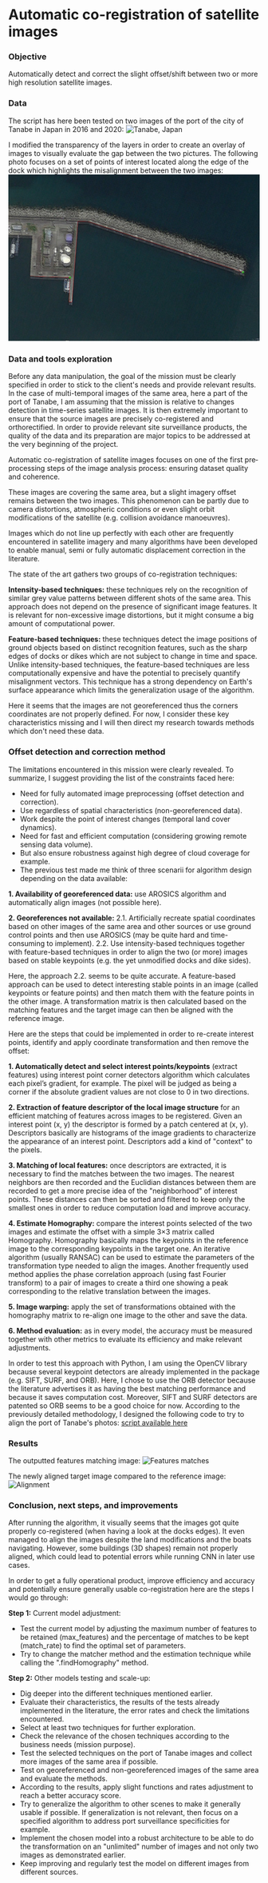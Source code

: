 # Automatic co-registration of satellite images

### Objective
Automatically detect and correct the slight offset/shift between two or more high resolution satellite images.

### Data

The script has here been tested on two images of the port of the city of Tanabe in Japan in 2016 and 2020:
![Tanabe, Japan](https://github.com/lisakoppe/Python-scripts/blob/master/Satellite_images_co-registration/images/Tanabe_JP.jpeg)

I modified the transparency of the layers in order to create an overlay of images to visually evaluate the gap between the two pictures. The following photo focuses on a set of points of interest located along the edge of the dock which highlights the misalignment between the two images:
![Offset](https://github.com/lisakoppe/Python-scripts/blob/master/Satellite_images_co-registration/images/visual_offset.jpeg)

### Data and tools exploration

Before any data manipulation, the goal of the mission must be clearly specified in order to stick to the client's needs and provide relevant results. In the case of multi-temporal images of the same area, here a part of the port of Tanabe, I am assuming that the mission is relative to changes detection in time-series satellite images. It is then extremely important to ensure that the source images are precisely co-registered and orthorectified. In order to provide relevant site surveillance products, the quality of the data and its preparation are major topics to be addressed at the very beginning of the project.

Automatic co-registration of satellite images focuses on one of the first pre‐processing steps of the image analysis process: ensuring dataset quality and coherence.

These images are covering the same area, but a slight imagery offset remains between the two images. This phenomenon can be partly due to camera distortions, atmospheric conditions or even slight orbit modifications of the satellite (e.g. collision avoidance manoeuvres).

Images which do not line up perfectly with each other are frequently encountered in satellite imagery and many algorithms have been developed to enable manual, semi or fully automatic displacement correction in the literature.

The state of the art gathers two groups of co-registration techniques:

**Intensity-based techniques:** these techniques rely on the recognition of similar grey value patterns between different shots of the same area. This approach does not depend on the presence of significant image features. It is relevant for non-excessive image distortions, but it might consume a big amount of computational power.

**Feature-based techniques:** these techniques detect the image positions of ground objects based on distinct recognition features, such as the sharp edges of docks or dikes which are not subject to change in time and space. Unlike intensity-based techniques, the feature-based techniques are less computationally expensive and have the potential to precisely quantify misalignment vectors. This technique has a strong dependency on Earth's surface appearance which limits the generalization usage of the algorithm.

Here it seems that the images are not georeferenced thus the corners coordinates are not properly defined. For now, I consider these key characteristics missing and I will then direct my research towards methods which don't need these data.

### Offset detection and correction method

The limitations encountered in this mission were clearly revealed. To summarize, I suggest providing the list of the constraints faced here:

- Need for fully automated image preprocessing (offset detection and correction).
- Use regardless of spatial characteristics (non-georeferenced data).
- Work despite the point of interest changes (temporal land cover dynamics).
- Need for fast and efficient computation (considering growing remote sensing data volume).
- But also ensure robustness against high degree of cloud coverage for example.
- The previous test made me think of three scenarii for algorithm design depending on the data available:

**1. Availability of georeferenced data:** use AROSICS algorithm and automatically align images (not possible here).

**2. Georeferences not available:**
        2.1. Artificially recreate spatial coordinates based on other images of the same area and other sources or use ground control points and then use AROSICS (may be quite hard and time-consuming to implement).
        2.2. Use intensity-based techniques together with feature-based techniques in order to align the two (or more) images based on stable keypoints (e.g. the yet unmodified docks and dike sides).

Here, the approach 2.2. seems to be quite accurate. A feature-based approach can be used to detect interesting stable points in an image (called keypoints or feature points) and then match them with the feature points in the other image. A transformation matrix is then calculated based on the matching features and the target image can then be aligned with the reference image.

Here are the steps that could be implemented in order to re-create interest points, identify and apply coordinate transformation and then remove the offset:

**1. Automatically detect and select interest points/keypoints** (extract features) using interest point corner detectors algorithm which calculates each pixel’s gradient, for example. The pixel will be judged as being a corner if the absolute gradient values are not close to 0 in two directions.

**2. Extraction of feature descriptor of the local image structure** for an efficient matching of features across images to be registered. Given an interest point (x, y) the descriptor is formed by a patch centered at (x, y). Descriptors basically are histograms of the image gradients to characterize the appearance of an interest point. Descriptors add a kind of "context" to the pixels.

**3. Matching of local features:** once descriptors are extracted, it is necessary to find the matches between the two images. The nearest neighbors are then recorded and the Euclidian distances between them are recorded to get a more precise idea of the "neighborhood" of interest points. These distances can then be sorted and filtered to keep only the smallest ones in order to reduce computation load and improve accuracy.

**4. Estimate Homography:** compare the interest points selected of the two images and estimate the offset with a simple 3×3 matrix called Homography. Homography basically maps the keypoints in the reference image to the corresponding keypoints in the target one. An iterative algorithm (usually RANSAC) can be used to estimate the parameters of the transformation type needed to align the images. Another frequently used method applies the phase correlation approach (using fast Fourier transform) to a pair of images to create a third one showing a peak corresponding to the relative translation between the images.

**5. Image warping:** apply the set of transformations obtained with the homography matrix to re-align one image to the other and save the data.

**6. Method evaluation:** as in every model, the accuracy must be measured together with other metrics to evaluate its efficiency and make relevant adjustments.

In order to test this approach with Python, I am using the OpenCV library because several keypoint detectors are already implemented in the package (e.g. SIFT, SURF, and ORB). Here, I chose to use the ORB detector because the literature advertises it as having the best matching performance and because it saves computation cost. Moreover, SIFT and SURF detectors are patented so ORB seems to be a good choice for now. According to the previously detailed methodology, I designed the following code to try to align the port of Tanabe's photos: [script available here](https://github.com/lisakoppe/Python-scripts/blob/master/Satellite_images_co-registration/Images_co-registration.py)

### Results

The outputted features matching image:
![Features matches](https://github.com/lisakoppe/Python-scripts/blob/master/Satellite_images_co-registration/images/feature_matches.jpeg)

The newly aligned target image compared to the reference image:
![Alignment](https://github.com/lisakoppe/Python-scripts/blob/master/Satellite_images_co-registration/images/alignment.gif)

### Conclusion, next steps, and improvements

After running the algorithm, it visually seems that the images got quite properly co-registered (when having a look at the docks edges). It even managed to align the images despite the land modifications and the boats navigating. However, some buildings (3D shapes) remain not properly aligned, which could lead to potential errors while running CNN in later use cases.

In order to get a fully operational product, improve efficiency and accuracy and potentially ensure generally usable co-registration here are the steps I would go through:

**Step 1:** Current model adjustment:
- Test the current model by adjusting the maximum number of features to be retained (max_features) and the percentage of matches to be kept (match_rate) to find the optimal set of parameters.
- Try to change the matcher method and the estimation technique while calling the ".findHomography" method.

**Step 2:** Other models testing and scale-up:
- Dig deeper into the different techniques mentioned earlier.
- Evaluate their characteristics, the results of the tests already implemented in the literature, the error rates and check the limitations encountered.
- Select at least two techniques for further exploration.
- Check the relevance of the chosen techniques according to the business needs (mission purpose).
- Test the selected techniques on the port of Tanabe images and collect more images of the same area if possible.
- Test on georeferenced and non-georeferenced images of the same area and evaluate the methods.
- According to the results, apply slight functions and rates adjustment to reach a better accuracy score.
- Try to generalize the algorithm to other scenes to make it generally usable if possible. If generalization is not relevant, then focus on a specified algorithm to address port surveillance specificities for example.
- Implement the chosen model into a robust architecture to be able to do the transformation on an "unlimited" number of images and not only two images as demonstrated earlier.
- Keep improving and regularly test the model on different images from different sources.
